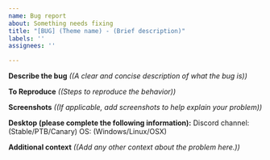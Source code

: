 ```yaml
---
name: Bug report
about: Something needs fixing
title: "[BUG] (Theme name) - (Brief description)"
labels: ''
assignees: ''

---
```


**Describe the bug**
*((A clear and concise description of what the bug is))*

**To Reproduce**
*((Steps to reproduce the behavior))*

**Screenshots**
*((If applicable, add screenshots to help explain your problem))*

**Desktop (please complete the following information):**
Discord channel: (Stable/PTB/Canary)
OS: (Windows/Linux/OSX)

**Additional context**
*((Add any other context about the problem here.))*

